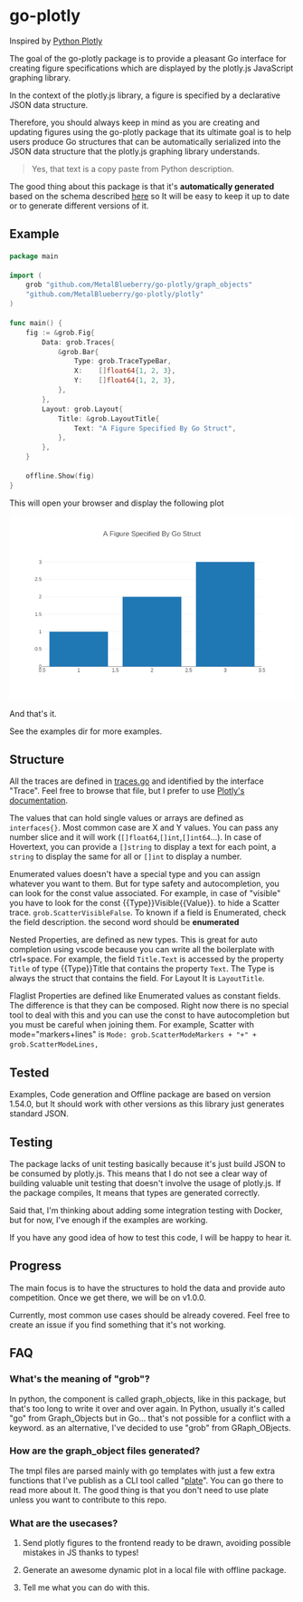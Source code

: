 # go-plotly

Inspired by [Python Plotly](https://plotly.com/python/creating-and-updating-figures/)

The goal of the go-plotly package is to provide a pleasant Go interface for creating figure specifications which are displayed by the plotly.js JavaScript graphing library.

In the context of the plotly.js library, a figure is specified by a declarative JSON data structure.

Therefore, you should always keep in mind as you are creating and updating figures using the go-plotly package that its ultimate goal is to help users produce Go structures that can be automatically serialized into the JSON data structure that the plotly.js graphing library understands.

> Yes, that text is a copy paste from Python description.

The good thing about this package is that it's **automatically generated** based on the schema described [here](https://plotly.com/chart-studio-help/json-chart-schema/) so It will be easy to keep it up to date or to generate different versions of it.

## Example

```go
package main

import (
    grob "github.com/MetalBlueberry/go-plotly/graph_objects"
    "github.com/MetalBlueberry/go-plotly/plotly"
)

func main() {
    fig := &grob.Fig{
        Data: grob.Traces{
            &grob.Bar{
                Type: grob.TraceTypeBar,
                X:    []float64{1, 2, 3},
                Y:    []float64{1, 2, 3},
            },
        },
        Layout: grob.Layout{
            Title: &grob.LayoutTitle{
                Text: "A Figure Specified By Go Struct",
            },
        },
    }

    offline.Show(fig)
}
```

This will open your browser and display the following plot

![Bar](img/Bar.png)

And that's it.

See the examples dir for more examples.

## Structure

All the traces are defined in [traces.go](./graph_objects/traces.go) and identified by the interface "Trace". Feel free to browse that file, but I prefer to use [Plotly's documentation](https://plotly.com/python/).

The values that can hold single values or arrays are defined as `interfaces{}`. Most common case are X and Y values. You can pass any number slice and it will work (`[]float64`,`[]int`,`[]int64`...). In case of Hovertext, you can provide a `[]string` to display a text for each point, a `string` to display the same for all or `[]int` to display a number.

Enumerated values doesn't have a special type and you can assign whatever you want to them. But for type safety and autocompletion, you can look for the const value associated. For example, in case of "visible" you have to look for the const {{Type}}Visible{{Value}}. to hide a Scatter trace. `grob.ScatterVisibleFalse`. To known if a field is Enumerated, check the field description. the second word should be **enumerated**

Nested Properties, are defined as new types. This is great for auto completion using vscode because you can write all the boilerplate with ctrl+space. For example, the field `Title.Text` is accessed by the property `Title` of type {{Type}}Title that contains the property `Text`. The Type is always the struct that contains the field. For Layout It is `LayoutTitle`.

Flaglist Properties are defined like Enumerated values as constant fields. The difference is that they can be composed. Right now there is no special tool to deal with this and you can use the const to have autocompletion but you must be careful when joining them. For example, Scatter with mode="markers+lines" is `Mode: grob.ScatterModeMarkers + "+" + grob.ScatterModeLines,`

## Tested

Examples, Code generation and Offline package are based on version 1.54.0, but It should work with other versions as this library just generates standard JSON.

## Testing

The package lacks of unit testing basically because it's just build JSON to be consumed by plotly.js. This means that I do not see a clear way of building valuable unit testing that doesn't involve the usage of plotly.js. If the package compiles, It means that types are generated correctly.

Said that, I'm thinking about adding some integration testing with Docker, but for now, I've enough if the examples are working.

If you have any good idea of how to test this code, I will be happy to hear it.

## Progress

The main focus is to have the structures to hold the data and provide auto competition. Once we get there, we will be on v1.0.0.

Currently, most common use cases should be already covered. Feel free to create an issue if you find something that it's not working.

## FAQ

### What's the meaning of "grob"?

In python, the component is called graph_objects, like in this package, but that's too long to write it over and over again. In Python, usually it's called "go" from Graph_Objects but in Go... that's not possible for a conflict with a keyword. as an alternative, I've decided to use "grob" from GRaph_OBjects.

### How are the graph_object files generated?

The tmpl files are parsed mainly with go templates with just a few extra functions that I've publish as a CLI tool called "[plate](https://github.com/MetalBlueberry/plate)". You can go there to read more about It. The good thing is that you don't need to use plate unless you want to contribute to this repo.

### What are the usecases?

1. Send plotly figures to the frontend ready to be drawn, avoiding possible mistakes in JS thanks to types!

2. Generate an awesome dynamic plot in a local file with offline package.

3. Tell me what you can do with this.